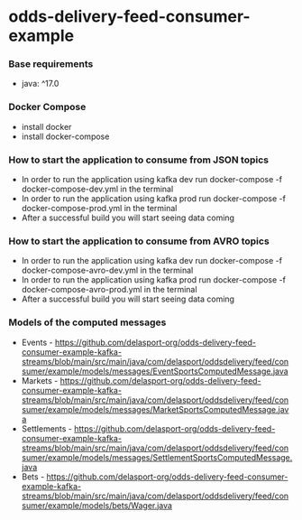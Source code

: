 # odds-delivery-feed-consumer-example

### Base requirements
* java: ^17.0

### Docker Compose
* install docker
* install docker-compose

### How to start the application to consume from JSON topics
* In order to run the application using kafka dev run docker-compose -f docker-compose-dev.yml in the terminal
* In order to run the application using kafka prod run docker-compose -f docker-compose-prod.yml in the terminal
* After a successful build you will start seeing data coming 

### How to start the application to consume from AVRO topics
* In order to run the application using kafka dev run docker-compose -f docker-compose-avro-dev.yml in the terminal
* In order to run the application using kafka prod run docker-compose -f docker-compose-avro-prod.yml in the terminal
* After a successful build you will start seeing data coming 

### Models of the computed messages

* Events - https://github.com/delasport-org/odds-delivery-feed-consumer-example-kafka-streams/blob/main/src/main/java/com/delasport/oddsdelivery/feed/consumer/example/models/messages/EventSportsComputedMessage.java
* Markets - https://github.com/delasport-org/odds-delivery-feed-consumer-example-kafka-streams/blob/main/src/main/java/com/delasport/oddsdelivery/feed/consumer/example/models/messages/MarketSportsComputedMessage.java
* Settlements - https://github.com/delasport-org/odds-delivery-feed-consumer-example-kafka-streams/blob/main/src/main/java/com/delasport/oddsdelivery/feed/consumer/example/models/messages/SettlementSportsComputedMessage.java
* Bets - https://github.com/delasport-org/odds-delivery-feed-consumer-example-kafka-streams/blob/main/src/main/java/com/delasport/oddsdelivery/feed/consumer/example/models/bets/Wager.java